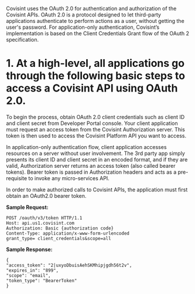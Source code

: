 Covisint uses the OAuth 2.0 for authentication and authorization of the Covisint APIs. OAuth 2.0 is a protocol designed to let third-party applications authenticate to perform actions as a user, without getting the user's password. For application-only authentication, Covisint’s implementation is based on the Client Credentials Grant flow of the OAuth 2 specification.

# 1. At a high-level, all applications go through the following basic steps to access a Covisint API using OAuth 2.0.
To begin the process, obtain OAuth 2.0 client credentials such as client ID and client secret from Developer Portal console. Your client application must request an access token from the Covisint Authorization server. This token is then used to access the Covisint Platform API you want to access.

In application-only authentication flow, client application accesses resources on a server without user involvement. The 3rd party app simply presents its client ID and client secret in an encoded format, and if they are valid, Authorization server returns an access token (also called bearer tokens). Bearer token is passed in Authorization headers and acts as a pre-requisite to invoke any micro-services API.

In order to make authorized calls to Covisint APIs, the application must first obtain an OAuth2.0 bearer token.

**Sample Request:**
```
POST /oauth/v3/token HTTP/1.1
Host: api.us1.covisint.com
Authorization: Basic {authorization code}
Content-Type: application/x-www-form-urlencoded
grant_type= client_credentials&scope=all
```

**Sample Response:**
```
{
"access_token": "2|uxyoDbuisAehSKMhipjgdh56t2v",
"expires_in": "899",
"scope": "email",
"token_type": "BearerToken"
}
```